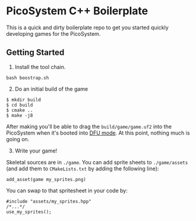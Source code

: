 # PicoSystem C++ Boilerplate

This is a quick and dirty boilerplate repo to get you started quickly developing games for the PicoSystem.

## Getting Started

1. Install the tool chain.
```
bash boostrap.sh
```

2. Do an initial build of the game

```
$ mkdir build
$ cd build
$ cmake ..
$ make -j8
```

After making you'll be able to drag the `build/game/game.uf2` into the PicoSystem when it's booted into [DFU mode](https://github.com/pimoroni/picosystem#booting-picosystem-into-dfu-mode).  At this point, nothing much is going on.


3. Write your game!

Skeletal sources are in `./game`.  You can add sprite sheets to `./game/assets`
(and add them to `CMakeLists.txt` by adding the following line):

```
add_asset(game my_sprites.png)
```

You can swap to that spritesheet in your code by:

```
#include "assets/my_sprites.hpp"
/*...*/
use_my_sprites();
```
